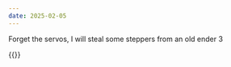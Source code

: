 ```yaml
---
date: 2025-02-05
---
```

Forget the servos, I will steal some steppers from an old ender 3

{{<youtube zOLQw-TxE7s>}}
